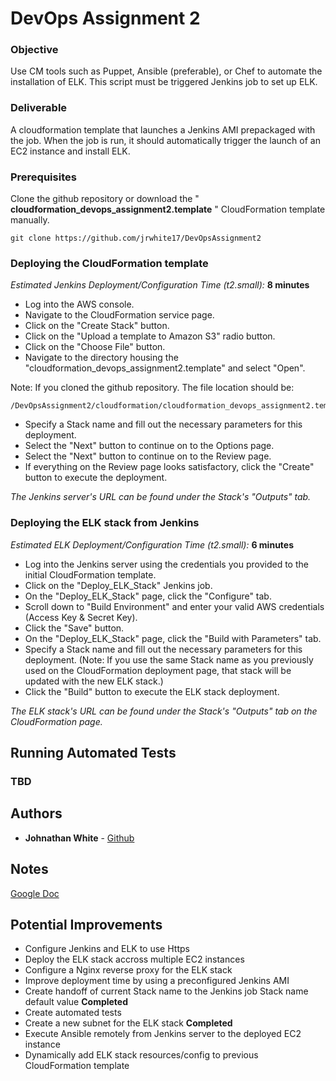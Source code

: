 # DevOps Assignment 2

### Objective
Use CM tools such as Puppet, Ansible (preferable), or Chef to automate the installation of ELK. This script must be triggered Jenkins job to set up ELK.
 
### Deliverable
A cloudformation template that launches a Jenkins AMI prepackaged with the job. When the job is run, it should automatically trigger the launch of an EC2 instance and install ELK.

### Prerequisites

Clone the github repository or download the "
**cloudformation_devops_assignment2.template**
" CloudFormation template manually.

```
git clone https://github.com/jrwhite17/DevOpsAssignment2
```

### Deploying the CloudFormation template
*Estimated Jenkins Deployment/Configuration Time (t2.small):*
**8 minutes**

* Log into the AWS console.  
* Navigate to the CloudFormation service page.  
* Click on the "Create Stack" button.  
* Click on the "Upload a template to Amazon S3" radio button.  
* Click on the "Choose File" button.  
* Navigate to the directory housing the "cloudformation_devops_assignment2.template" and select "Open".

Note: If you cloned the github repository. The file location should be:
```
/DevOpsAssignment2/cloudformation/cloudformation_devops_assignment2.template
```

* Specify a Stack name and fill out the necessary parameters for this deployment.  
* Select the "Next" button to continue on to the Options page.  
* Select the "Next" button to continue on to the Review page.  
* If everything on the Review page looks satisfactory, click the "Create" button to execute the deployment.

*The Jenkins server's URL can be found under the Stack's "Outputs" tab.*

### Deploying the ELK stack from Jenkins
*Estimated ELK Deployment/Configuration Time (t2.small):*
**6 minutes**

* Log into the Jenkins server using the credentials you provided to the initial CloudFormation template.  
* Click on the "Deploy_ELK_Stack" Jenkins job.  
* On the "Deploy_ELK_Stack" page, click the "Configure" tab.  
* Scroll down to "Build Environment" and enter your valid AWS credentials (Access Key & Secret Key).  
* Click the "Save" button.  
* On the "Deploy_ELK_Stack" page, click the "Build with Parameters" tab.  
* Specify a Stack name and fill out the necessary parameters for this deployment. (Note: If you use the same Stack name as you previously used on the CloudFormation deployment page, that stack will be updated with the new ELK stack.)  
* Click the "Build" button to execute the ELK stack deployment.  

*The ELK stack's URL can be found under the Stack's "Outputs" tab on the CloudFormation page.*


## Running Automated Tests

### TBD

## Authors

* **Johnathan White** - [Github](https://github.com/jrwhite17)

## Notes
[Google Doc](https://docs.google.com/document/d/1o1o_rkduFHuvIolAd8G8mSbP2x8Q9r0qlCpKwVkSWFo/edit?usp=sharing)

## Potential Improvements

* Configure Jenkins and ELK to use Https
* Deploy the ELK stack accross multiple EC2 instances
* Configure a Nginx reverse proxy for the ELK stack
* Improve deployment time by using a preconfigured Jenkins AMI
* Create handoff of current Stack name to the Jenkins job Stack name default value 
**Completed**
* Create automated tests
* Create a new subnet for the ELK stack 
**Completed**
* Execute Ansible remotely from Jenkins server to the deployed EC2 instance
* Dynamically add ELK stack resources/config to previous CloudFormation template
